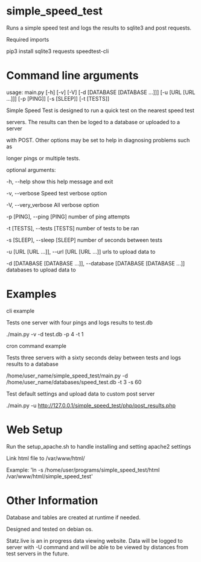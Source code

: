 # simple_speed_test
Runs a simple speed test and logs the results to sqlite3 and post requests.

Required imports 

pip3 install sqlite3 requests speedtest-cli


# Command line arguments

usage: main.py [-h] [-v] [-V] [-d [DATABASE [DATABASE ...]]] [-u [URL [URL ...]]] [-p [PING]] [-s [SLEEP]] [-t [TESTS]]

Simple Speed Test is designed to run a quick test on the nearest speed test

servers. The results can then be loged to a database or uploaded to a server

with POST. Other options may be set to help in diagnosing problems such as

longer pings or multiple tests.

optional arguments:

  -h, --help            show this help message and exit
  
  -v, --verbose         Speed test verbose option
  
  -V, --very_verbose    All verbose option
                          
  -p [PING], --ping [PING]    number of ping attempts
                        
  -t [TESTS], --tests [TESTS] number of tests to be ran
  
  -s [SLEEP], --sleep [SLEEP] number of seconds between tests
  
  -u [URL [URL ...]], --url [URL [URL ...]] urls to upload data to
  
  -d [DATABASE [DATABASE ...]], --database [DATABASE [DATABASE ...]]  databases to upload data to


# Examples 

cli example

Tests one server with four pings and logs results to test.db

./main.py -v -d test.db -p 4 -t 1

cron command example

Tests three servers with a sixty seconds delay between tests and logs results to a database

/home/user_name/simple_speed_test/main.py -d /home/user_name/databases/speed_test.db -t 3 -s 60

Test default settings and upload data to custom post server

./main.py -u http://127.0.0.1/simple_speed_test/php/post_results.php

# Web Setup

Run the setup_apache.sh to handle installing and setting apache2 settings

Link html file to /var/www/html/

Example: 'ln -s /home/user/programs/simple_speed_test/html /var/www/html/simple_speed_test'

# Other Information

Database and tables are created at runtime if needed.

Designed and tested on debian os.

Statz.live is an in progress data viewing website. Data will be logged to server with -U command and will be able to be viewed by distances from test servers in the future.
